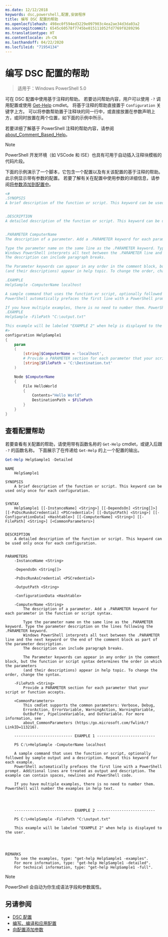 ```yaml
---
ms.date: 12/12/2018
keywords: dsc,powershell,配置,安装程序
title: 编写 DSC 配置的帮助
ms.openlocfilehash: 498ec0f594ed3229e097903c4ea2ae34d3da03a2
ms.sourcegitcommit: 6545c60578f7745be015111052fd7769f8289296
ms.translationtype: HT
ms.contentlocale: zh-CN
ms.lasthandoff: 04/22/2020
ms.locfileid: "71954134"
---
```

# <a name="writing-help-for-dsc-configurations"></a>编写 DSC 配置的帮助

>适用于：Windows PowerShell 5.0

可在 DSC 配置中使用基于注释的帮助。 若要访问帮助内容，用户可以使用 `-?` 调用配置或使用 [Get-Help](/powershell/module/Microsoft.PowerShell.Core/Get-Help) cmdlet。 将基于注释的帮助直接置于 `Configuration` 关键字上方。
可以将参数帮助置于注释块的同一行中，或直接放置在参数声明上方，或同时放置在两个位置，如下面的示例中所示。

若要详细了解基于 PowerShell 注释的帮助内容，请参阅 [about_Comment_Based_Help](/powershell/module/microsoft.powershell.core/about/about_comment_based_help)。

> [!NOTE]
> PowerShell 开发环境（如 VSCode 和 ISE）也具有可用于自动插入注释块模板的代码片段。

下面的示例演示了一个脚本，它包含一个配置以及有关该配置的基于注释的帮助。 此示例显示带有参数的配置。 若要了解有关在配置中使用参数的详细信息，请参阅[将参数添加到配置中](add-parameters-to-a-configuration.md)。

```powershell
<#
.SYNOPSIS
A brief description of the function or script. This keyword can be used only once for each configuration.


.DESCRIPTION
A detailed description of the function or script. This keyword can be used only once for each configuration.


.PARAMETER ComputerName
The description of a parameter. Add a .PARAMETER keyword for each parameter in the function or script syntax.

Type the parameter name on the same line as the .PARAMETER keyword. Type the parameter description on the lines following the .PARAMETER keyword.
Windows PowerShell interprets all text between the .PARAMETER line and the next keyword or the end of the comment block as part of the parameter description.
The description can include paragraph breaks.

The Parameter keywords can appear in any order in the comment block, but the function or script syntax determines the order in which the parameters
(and their descriptions) appear in help topic. To change the order, change the syntax.

.EXAMPLE
HelpSample -ComputerName localhost

A sample command that uses the function or script, optionally followed by sample output and a description. Repeat this keyword for each example.
PowerShell automatically prefaces the first line with a PowerShell prompt. Additional lines are treated as output and description. The example can contain spaces, newlines and PowerShell code.

If you have multiple examples, there is no need to number them. PowerShell will number the examples in help text.
.EXAMPLE
HelpSample -FilePath "C:\output.txt"

This example will be labeled "EXAMPLE 2" when help is displayed to the user.
#>
configuration HelpSample1
{
    param
    (
        [string]$ComputerName = 'localhost',
        # Provide a PARAMETER section for each parameter that your script or function accepts.
        [string]$FilePath = 'C:\Destination.txt'
    )

    Node $ComputerName
    {
        File HelloWorld
        {
            Contents="Hello World"
            DestinationPath = $FilePath
        }
    }
}
```

## <a name="viewing-configuration-help"></a>查看配置帮助

若要查看有关配置的帮助，请使用带有函数名称的 `Get-Help` cmdlet，或键入后跟 `-?` 的函数名称。 下面展示了在传递给 `Get-Help` 的上一个配置的输出。

```powershell
Get-Help HelpSample1 -Detailed
```

```output
NAME
    HelpSample1

SYNOPSIS
    A brief description of the function or script. This keyword can be used only once for each configuration.


SYNTAX
    HelpSample1 [[-InstanceName] <String>] [[-DependsOn] <String[]>] [[-PsDscRunAsCredential] <PSCredential>] [[-OutputPath] <String>] [[-ConfigurationData] <Hashtable>] [[-ComputerName] <String>] [[-FilePath] <String>] [<CommonParameters>]


DESCRIPTION
    A detailed description of the function or script. This keyword can be used only once for each configuration.


PARAMETERS
    -InstanceName <String>

    -DependsOn <String[]>

    -PsDscRunAsCredential <PSCredential>

    -OutputPath <String>

    -ConfigurationData <Hashtable>

    -ComputerName <String>
        The description of a parameter. Add a .PARAMETER keyword for each parameter in the function or script syntax.

        Type the parameter name on the same line as the .PARAMETER keyword. Type the parameter description on the lines following the .PARAMETER keyword.
        Windows PowerShell interprets all text between the .PARAMETER line and the next keyword or the end of the comment block as part of the parameter description.
        The description can include paragraph breaks.

        The Parameter keywords can appear in any order in the comment block, but the function or script syntax determines the order in which the parameters
        (and their descriptions) appear in help topic. To change the order, change the syntax.

    -FilePath <String>
        Provide a PARAMETER section for each parameter that your script or function accepts.

    <CommonParameters>
        This cmdlet supports the common parameters: Verbose, Debug,
        ErrorAction, ErrorVariable, WarningAction, WarningVariable,
        OutBuffer, PipelineVariable, and OutVariable. For more information, see
        about_CommonParameters (https:/go.microsoft.com/fwlink/?LinkID=113216).

    -------------------------- EXAMPLE 1 --------------------------

    PS C:\>HelpSample -ComputerName localhost

    A sample command that uses the function or script, optionally followed by sample output and a description. Repeat this keyword for each example.
    PowerShell automatically prefaces the first line with a PowerShell prompt. Additional lines are treated as output and description. The example can contain spaces, newlines and PowerShell code.

    If you have multiple examples, there is no need to number them. PowerShell will number the examples in help text.




    -------------------------- EXAMPLE 2 --------------------------

    PS C:\>HelpSample -FilePath "C:\output.txt"

    This example will be labeled "EXAMPLE 2" when help is displayed to the user.




REMARKS
    To see the examples, type: "get-help HelpSample1 -examples".
    For more information, type: "get-help HelpSample1 -detailed".
    For technical information, type: "get-help HelpSample1 -full".
```

> [!NOTE]
> PowerShell 会自动为你生成语法字段和参数属性。

## <a name="see-also"></a>另请参阅

- [DSC 配置](configurations.md)
- [编写、编译和应用配置](write-compile-apply-configuration.md)
- [向配置添加参数](add-parameters-to-a-configuration.md)
